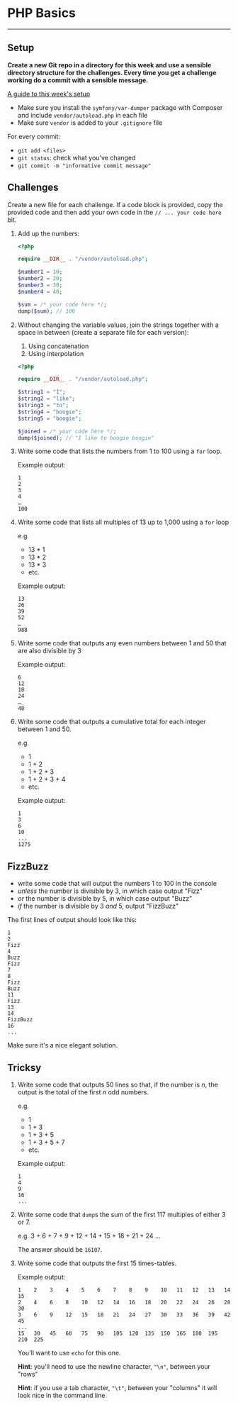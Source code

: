 # PHP Basics

---

## Setup

**Create a new Git repo in a directory for this week and use a sensible directory structure for the challenges. Every time you get a challenge working do a commit with a sensible message.**

[A guide to this week's setup](https://github.com/develop-me/bootcamp--week-06--php/tree/main/challenges)

- Make sure you install the `symfony/var-dumper` package with Composer and include `vendor/autoload.php` in each file
- Make sure `vendor` is added to your `.gitignore` file

For every commit:

- `git add <files>`
- `git status`: check what you've changed
- `git commit -m "informative commit message"`


## Challenges

Create a new file for each challenge. If a code block is provided, copy the provided code and then add your own code in the `// ... your code here` bit.

1) Add up the numbers:

    ```php
    <?php

    require __DIR__ . "/vendor/autoload.php";

    $number1 = 10;
    $number2 = 20;
    $number3 = 30;
    $number4 = 40;

    $sum = /* your code here */;
    dump($sum); // 100
    ```

1) Without changing the variable values, join the strings together with a space in between (create a separate file for each version):

    1. Using concatenation
    2. Using interpolation

    ```php
    <?php

    require __DIR__ . "/vendor/autoload.php";

    $string1 = "I";
    $string2 = "like";
    $string3 = "to";
    $string4 = "boogie";
    $string5 = "boogie";

    $joined = /* your code here */;
    dump($joined); // "I like to boogie boogie"
    ```

1) Write some code that lists the numbers from 1 to 100 using a `for` loop.

    Example output:

    ```
    1
    2
    3
    4
    …
    100
    ```

1) Write some code that lists all multiples of 13 up to 1,000 using a `for` loop

    e.g.

    - 13 * 1
    - 13 * 2
    - 13 * 3
    - etc.

    Example output:

    ```
    13
    26
    39
    52
    …
    988
    ```

1) Write some code that outputs any even numbers between 1 and 50 that are also divisible by 3

    Example output:

    ```
    6
    12
    18
    24
    …
    48
    ```


1) Write some code that outputs a cumulative total for each integer between 1 and 50.

    e.g.

    - 1
    - 1 + 2
    - 1 + 2 + 3
    - 1 + 2 + 3 + 4
    - etc.

    Example output:

    ```
    1
    3
    6
    10
    ...
    1275
    ```

## FizzBuzz

- write some code that will output the numbers 1 to 100 in the console
- *unless* the number is divisible by 3, in which case output "Fizz"
- *or* the number is divisible by 5, in which case output "Buzz"
- *if* the number is divisible by 3 *and* 5, output "FizzBuzz"

The first lines of output should look like this:

```
1
2
Fizz
4
Buzz
Fizz
7
8
Fizz
Buzz
11
Fizz
13
14
FizzBuzz
16
...
```

Make sure it's a nice elegant solution.


## Tricksy

1) Write some code that outputs 50 lines so that, if the number is *n*, the output is the total of the first *n* odd numbers.

    e.g.

    - 1
    - 1 + 3
    - 1 + 3 + 5
    - 1 + 3 + 5 + 7
    - etc.

    Example output:

    ```
    1
    4
    9
    16
    ...
    ```


1) Write some code that `dump`s the sum of the first 117 multiples of either 3 or 7.

    e.g. 3 + 6 + 7 + 9 + 12 + 14 + 15 + 18 + 21 + 24 ...

    The answer should be `16107`.


1) Write some code that outputs the first 15 times-tables.

    Example output:

    ```
    1    2    3    4    5    6    7    8    9    10   11   12   13   14   15
    2    4    6    8    10   12   14   16   18   20   22   24   26   28   30
    3    6    9    12   15   18   21   24   27   30   33   36   39   42   45
    ...
    15   30   45   60   75   90   105  120  135  150  165  180  195  210  225
    ```

    You'll want to use `echo` for this one.

    **Hint**: you'll need to use the newline character, `"\n"`, between your "rows"

    **Hint**: if you use a tab character, `"\t"`, between your "columns" it will look nice in the command line
